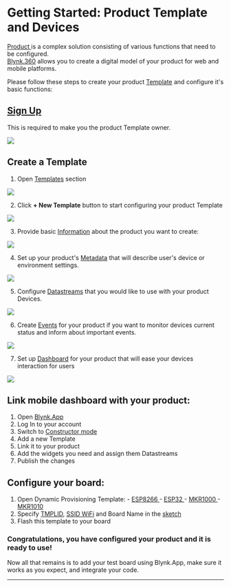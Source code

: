 # Getting Started: Product Template and Devices

[Product ](../glossary.md#p)is a complex solution consisting of various functions that need to be configured.  
[Blynk.360](../web-dashboard/for-developers/) allows you to create a digital model of your product for web and mobile platforms.

Please follow these steps to create your product [Template](https://docs.blynk.io/en/web-dashboard/for-developers/products) and configure it's basic functions:

## [Sign Up](getting-started/sign-up.md)

This is required to make you the product Template owner.

![](https://lh4.googleusercontent.com/6COCsKaE914ceV6v3Q3L3UI2rjcFHuVhUpzedKNyJKXOVedGb0z3kOAxuWOMg3NMeZkCt3f7UqQLwVpw_GZLoV9yRFYNyQVbpxKErTp-GWnOMxB-rYHrn59dC3VRxnqC3Gs5RIhH)

## Create a Template

1. Open [Templates](https://docs.blynk.io/en/web-dashboard/for-developers/products) section

![](https://lh4.googleusercontent.com/W0PX2U7dcqhJHNzVAu1zkr9vqT8hJVT9g-ZUp-Ql7g9WzY6GMxQ4TEcLpJf-72AGTH9A0keen7X4p7DLWjlvbaI_IKDGzrgW-FUECGMzbMqlBZdtBfTTocol5JpYBJPl8n44uHn1)

2. Click **+ New Template** button to start configuring your product Template

![](https://lh5.googleusercontent.com/HsUTKiaQoHNkxKd7Bi9u0LhOPau987ATLF-2oYPJlwQOfwz1tWH2cpI55dl5nhgyWEFZ-xP9FpKLt3WOutFuq5b5x1IFTeSgS059e37oJnvs8T9WKUvJDiRlM7egSZm0EkIldAnI)

3. Provide basic [Information](https://docs.blynk.io/en/web-dashboard/for-developers/products/info) about the product you want to create:

![](https://lh3.googleusercontent.com/1iE8NoNVTJYhrB04e5ufTMNLoNy459h_5Ds0h6THt0IhIHsbTvcNujZKShuqTyKXVjHiX1uapd7Qbne09d6TGpi7CsLmqGk23uKSLcwtwJhdVaucfD2Ey678Xge4ksBzJeMjKHyP)

4. Set up your product's [Metadata](https://docs.blynk.io/en/web-dashboard/for-developers/products/metadata) that will describe user's device or environment settings.

![](https://lh3.googleusercontent.com/q2tUJ1bbLclISMu2QRItpT3WVg1prd5RT6nECoeUymKW8MZVugC3jR4Mc8Hfg7Qmw_YYi2-7sWu29QI0nWDoi4YqCx110BAvXdQ_XEHIcyjQycGToMTWeSRUOJGhU_fxZB6ugsuT)



5. Configure [Datastreams](../web-dashboard/for-developers/products/datastreams/) that you would like to use with your product Devices.

![](https://lh5.googleusercontent.com/V3BzYP__ze9sdfXMxFxhKUzky6DpYlc4cvb_sLrjMSmjTwSaTJA_0OxnBQ1aSABh6ITpZ37I6ABxPNaN0eJ2qFwU_kqd_K9jBonH9JuPNnOCK_BTVtjfunhod82vRwCJOSrfUThJ)

6. Create [Events](https://docs.blynk.io/en/web-dashboard/for-developers/products/events) for your product if you want to monitor devices current status and inform about important events.

![](https://lh3.googleusercontent.com/MBvKHipg7K7Ee3Ashup4Ct7IfRYMQtKQ38qyGBA0mbStoCxzclQnFDk5NduRoLD6eBtak-0yO4PgWADIHL8wah_ScJKBHLAXGf_5UmPfkdO431mw0zctVko2HgaXTrPBlmwIrJRP)

7. Set up [Dashboard](https://docs.blynk.io/en/web-dashboard/for-developers/products/dashboard) for your product that will ease your devices interaction for users

![](https://lh3.googleusercontent.com/d1P5i2hHBaqWVwG5dx1ozOpajNagRFFt4nKR1KdtXTULRpdvcKJ-K2WzQ_iqbkcEuFjyo-9mZAQYAeYc-EovGluPXGPRYnMAZRf2xEfTfNKDc6tHCrUTfP7OSSVZjVcriuFa8cYu)

## Link mobile dashboard with your product:

1. Open [Blynk.App](../mobile-applications/overview.md)
2. Log In to your account
3. Switch to [Constructor mode](../mobile-applications/developer-mode/constructor/)
4. Add a new Template 
5. Link it to your product 
6. Add the widgets you need and assign them Datastreams
7. Publish the changes 

## Configure your board:

1. Open Dynamic Provisioning Template: - [ESP8266 ](https://github.com/blynkkk/blynk-library/tree/master/examples/Blynk.Inject/Template_ESP8266)- [ESP32 ](https://github.com/blynkkk/blynk-library/tree/master/examples/Blynk.Inject/Template_ESP32)- [MKR1000 ](https://github.com/blynkkk/blynk-library/tree/master/examples/Blynk.Inject/Template_MKR1000)- [MKR1010](https://github.com/blynkkk/blynk-library/tree/master/examples/Blynk.Inject/Template_MKR1010) 
2. Specify [TMPLID](https://docs.blynk.io/en/web-dashboard/for-developers/products/info/template-ids), [SSID WiFi](../web-dashboard/for-developers/products/info/hotspot-prefix.md) and Board Name in the [sketch](connecting-arduino-devices.md)
3. Flash this template to your board

### Congratulations, you have configured your product and it is ready to use!

Now all that remains is to add your test board using Blynk.App, make sure it works as you expect, and integrate your code.  
****

